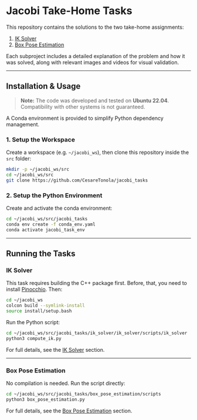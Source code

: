 # Jacobi Take-Home Tasks

This repository contains the solutions to the two take-home assignments:

1. [IK Solver](https://github.com/CesareTonola/jacobi_tasks/tree/main/ik_solver)
2. [Box Pose Estimation](https://github.com/CesareTonola/jacobi_tasks/tree/main/box_pose_estimation)

Each subproject includes a detailed explanation of the problem and how it was solved, along with relevant images and videos for visual validation.

---

## Installation & Usage

> **Note:** The code was developed and tested on **Ubuntu 22.04**. Compatibility with other systems is not guaranteed.

A Conda environment is provided to simplify Python dependency management.

### 1. Setup the Workspace

Create a workspace (e.g. `~/jacobi_ws`), then clone this repository inside the `src` folder:

```bash
mkdir -p ~/jacobi_ws/src
cd ~/jacobi_ws/src
git clone https://github.com/CesareTonola/jacobi_tasks
```

### 2. Setup the Python Environment

Create and activate the conda environment:

```bash
cd ~/jacobi_ws/src/jacobi_tasks
conda env create -f conda_env.yaml
conda activate jacobi_task_env
```

---

## Running the Tasks

### IK Solver

This task requires building the C++ package first. Before, that, you need to install [Pinocchio](https://stack-of-tasks.github.io/pinocchio/download.html). Then:

```bash
cd ~/jacobi_ws
colcon build --symlink-install
source install/setup.bash
```

Run the Python script:

```bash
cd ~/jacobi_ws/src/jacobi_tasks/ik_solver/ik_solver/scripts/ik_solver
python3 compute_ik.py
```

For full details, see the [IK Solver](https://github.com/CesareTonola/jacobi_tasks/tree/main/ik_solver) section.

---

### Box Pose Estimation

No compilation is needed. Run the script directly:

```bash
cd ~/jacobi_ws/src/jacobi_tasks/box_pose_estimation/scripts
python3 box_pose_estimation.py
```

For full details, see the [Box Pose Estimation](https://github.com/CesareTonola/jacobi_tasks/tree/main/box_pose_estimation) section.


